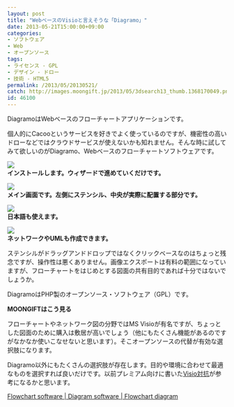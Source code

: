 ```yaml
---
layout: post
title: "WebベースのVisioと言えそうな「Diagramo」"
date: 2013-05-21T15:00:00+09:00
categories:
- ソフトウェア
- Web
- オープンソース
tags: 
- ライセンス - GPL
- デザイン - ドロー
- 技術 - HTML5
permalink: /2013/05/20130521/
catch: http://images.moongift.jp/2013/05/3dsearch13_thumb.1368170049.png
id: 46100
---
```

DiagramoはWebベースのフローチャートアプリケーションです。

  
  

個人的にCacooというサービスを好きでよく使っているのですが、機密性の高いドローなどではクラウドサービスが使えないかも知れません。そんな時に試してみて欲しいのがDiagramo、Webベースのフローチャートソフトウェアです。

  

[![](http://images.moongift.jp/2013/05/3dsearch11_thumb.1368170046.png)](http://images.moongift.jp/2013/05/3dsearch11.1368170046.png)  
**インストールします。ウィザードで進めていくだけです。**

  

[![](http://images.moongift.jp/2013/05/3dsearch12_thumb.1368170048.png)](http://images.moongift.jp/2013/05/3dsearch12.1368170048.png)  
**メイン画面です。左側にステンシル、中央が実際に配置する部分です。**

  

[![](http://images.moongift.jp/2013/05/3dsearch13_thumb.1368170049.png)](http://images.moongift.jp/2013/05/3dsearch13.1368170049.png)  
**日本語も使えます。**

  

[![](http://images.moongift.jp/2013/05/3dsearch14_thumb.1368170050.png)](http://images.moongift.jp/2013/05/3dsearch14.1368170050.png)  
**ネットワークやUMLも作成できます。**

  

ステンシルがドラッグアンドドロップではなくクリックベースなのはちょっと残念ですが、操作性は悪くありません。画像エクスポートは有料の範囲になっていますが、フローチャートをはじめとする図面の共有目的であれば十分ではないでしょうか。

  

DiagramoはPHP製のオープンソース・ソフトウェア（GPL）です。

  
  
  

**MOONGIFTはこう見る**

  

フローチャートやネットワーク図の分野ではMS Visioが有名ですが、ちょっとした図面のために購入は敷居が高いでしょう（他にもたくさん機能があるのですがなかなか使いこなせないと思います）。そこオープンソースの代替が有効な選択肢になります。

  

Diagramo以外にもたくさんの選択肢が存在します。目的や環境に合わせて最適なものを選択すれば良いだけです。以前プレミアム向けに書いた[Visio対抗](http://www.moongift.jp/2012/05/business-oss-visio/)が参考になるかと思います。

  
  

[Flowchart software | Diagram software | Flowchart diagram](http://diagramo.com/)

